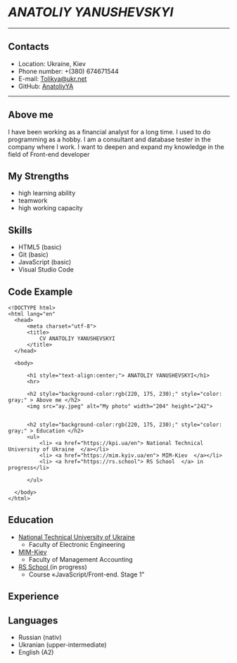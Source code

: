 # _ANATOLIY YANUSHEVSKYI_
---

## **Contacts**
* Location: Ukraine, Kiev
* Phone number: +(380) 674671544
* E-mail:   Tolikya@ukr.net
* GitHub:   [AnatoliyYA](https://github.com/AnatoliyYA)

---

## Above me
I have been working as a financial analyst for a long time. I used to do programming as a hobby. I am a consultant and database tester in the company where I work. I want to deepen and expand my knowledge in the field of Front-end developer

  ## My Strengths
- high learning ability
 - teamwork
 - high working capacity

## Skills
- HTML5 (basic)
-  Git (basic)
- JavaScript (basic) 
- Visual Studio Code

  
## Code Example
  ```
  <!DOCTYPE html>
<html lang="en"
    <head>
        <meta charset="utf-8">
        <title>
            CV ANATOLIY YANUSHEVSKYI
        </title>
    </head>

    <body>
        
        <h1 style="text-align:center;"> ANATOLIY YANUSHEVSKYI</h1>
        <hr>
        
        <h2 style="background-color:rgb(220, 175, 230);" style="color: gray;" > Above me </h2>
        <img src="ay.jpeg" alt="My photo" width="204" height="242">
        
        
        <h2 style="background-color:rgb(220, 175, 230);" style="color: gray;" > Education </h2>
        <ul>
            <li> <a href="https://kpi.ua/en"> National Technical University of Ukraine  </a></li>
            <li> <a href="https://mim.kyiv.ua/en"> MIM-Kiev  </a></li>
            <li> <a href="https://rs.school"> RS School  </a> in progress</li>
        
        </ul>
      
    </body>
</html>
  ```

  ## Education
  - [National Technical University of Ukraine](https://kpi.ua/en)
     - Faculty of Electronic Engineering
  - [MIM-Kiev](https://mim.kyiv.ua/en)
      - Faculty of Management Accounting
  - [RS School ](https://rs.school/)(in progress)
     -  Course «JavaScript/Front-end. Stage 1"
 ## Experience
 
  ## Languages
  * Russian (nativ)
  * Ukranian (upper-intermediate)
  * English (A2)

  
